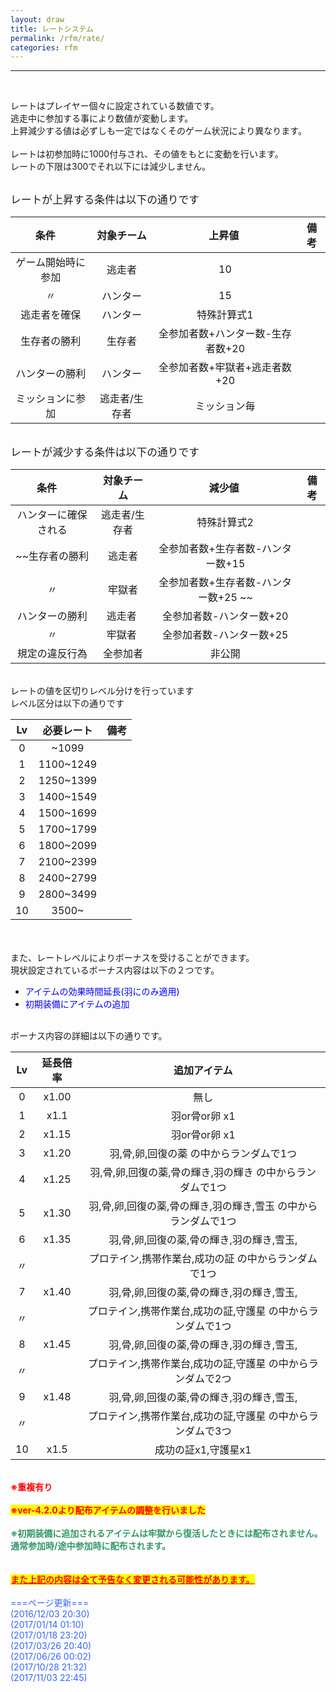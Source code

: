 ```yaml
---
layout: draw
title: レートシステム
permalink: /rfm/rate/
categories: rfm
---
```


<hr><p><br>
</p>
<p>レートはプレイヤー個々に設定されている数値です。<br>
逃走中に参加する事により数値が変動します。<br>
上昇減少する値は必ずしも一定ではなくそのゲーム状況により異なります。<br>
<br>
レートは初参加時に1000付与され、その値をもとに変動を行います。<br>
レートの下限は300でそれ以下には減少しません。<br>
<br>
</p>
<span style="font-size:120%;">レートが上昇する条件は以下の通りです</span><br>

| 条件      | 対象チーム | 上昇値  | 備考 |
| :-----------: |:-------------:| :-----:|:----: |
| ゲーム開始時に参加 | 逃走者 |10 | |
| 〃 | ハンター | 15 ||
| 逃走者を確保 | ハンター | 特殊計算式1 ||
| 生存者の勝利 | 生存者 | 全参加者数+ハンター数-生存者数+20||
| ハンターの勝利 | ハンター | 全参加者数+牢獄者+逃走者数+20||
| ミッションに参加 | 逃走者/生存者 | ミッション毎 ||


<br><span style="font-size:120%;">レートが減少する条件は以下の通りです</span><br>

| 条件      | 対象チーム | 減少値  | 備考 |
| :-----------: |:-------------:| :-----:|:----: |
| ハンターに確保される | 逃走者/生存者 |特殊計算式2 | |
| ~~生存者の勝利 | 逃走者 | 全参加者数+生存者数-ハンター数+15 ||
| 〃 | 牢獄者 | 全参加者数+生存者数-ハンター数+25 ~~||
| ハンターの勝利 | 逃走者 | 全参加者数-ハンター数+20 ||
| 〃 | 牢獄者 | 全参加者数-ハンター数+25 ||
| 規定の違反行為 | 全参加者 | 非公開 ||

<br>
レートの値を区切りレベル分けを行っています<br>
レベル区分は以下の通りです<br>

|Lv|必要レート|備考|
| :-----------: |:-------------:| :-----:|
|0| ~1099||
|1| 1100~1249||
|2| 1250~1399||
|3| 1400~1549||
|4| 1500~1699||
|5| 1700~1799||
|6| 1800~2099||
|7| 2100~2399||
|8| 2400~2799||
|9| 2800~3499||
|10| 3500~||

<br>
<br>
また、レートレベルによりボーナスを受けることができます。<br>
現状設定されているボーナス内容は以下の２つです。<br>
<ul><li><span style="color:rgb(0,0,255);">アイテムの効果時間延長(羽にのみ適用)</span></li>
<li><span style="color:rgb(0,0,255);">初期装備にアイテムの追加</span></li>
</ul>
<br>
ボーナス内容の詳細は以下の通りです。<br>

|Lv|延長倍率|追加アイテム|
| :-----------: |:-------------:| :-----:|
|0| x1.00|無し|
|1| x1.1|羽or骨or卵 x1|
|2| x1.15|羽or骨or卵 x1|
|3| x1.20|羽,骨,卵,回復の薬 の中からランダムで1つ|
|4| x1.25|羽,骨,卵,回復の薬,骨の輝き,羽の輝き の中からランダムで1つ|
|5| x1.30|羽,骨,卵,回復の薬,骨の輝き,羽の輝き,雪玉 の中からランダムで1つ|
|6| x1.35|羽,骨,卵,回復の薬,骨の輝き,羽の輝き,雪玉, |
|〃||プロテイン,携帯作業台,成功の証 の中からランダムで1つ|
|7| x1.40|羽,骨,卵,回復の薬,骨の輝き,羽の輝き,雪玉,|
|〃||プロテイン,携帯作業台,成功の証,守護星 の中からランダムで1つ|
|8| x1.45|羽,骨,卵,回復の薬,骨の輝き,羽の輝き,雪玉,|
|〃||プロテイン,携帯作業台,成功の証,守護星 の中からランダムで2つ|
|9| x1.48|羽,骨,卵,回復の薬,骨の輝き,羽の輝き,雪玉,|
|〃||プロテイン,携帯作業台,成功の証,守護星 の中からランダムで3つ|
|10| x1.5|成功の証x1,守護星x1|


<br><strong><span style="color:rgb(255,0,0);">※重複有り</span></strong><br>
<br>
<strong><span style="background-color:rgb(255,255,0);color:rgb(255,0,0);">※ver-4.2.0より配布アイテムの調整を行いました</span></strong><br>
<br>
<span style="color:rgb(51,153,102);"><strong>※初期装備に追加されるアイテムは牢獄から復活したときには配布されません。<br>
通常参加時/途中参加時に配布されます。</strong></span><br>
<br>
<br>
<span style="text-decoration:underline;background-color:rgb(255,255,0);"><strong><span style="color:rgb(255,0,0);text-decoration:underline;">また上記の内容は全て予告なく変更される可能性があります。<br>
<br>
</span></strong></span><span style="color:rgb(51,102,255);">===ページ更新===<br>
 (2016/12/03 20:30)<br>
(2017/01/14 01:10)<br>
</span><span style="color:rgb(51,102,255);">(2017/01/18 23:20)<br>
<span>(2017/03/26 20:40)<br>
 <span>(2017/06/26 00:02)<br>
<span>(2017/10/28 21:32)<br>
 <span>(2017/11/03 22:45)
  </span></span></span><br>
<br>
<br>
